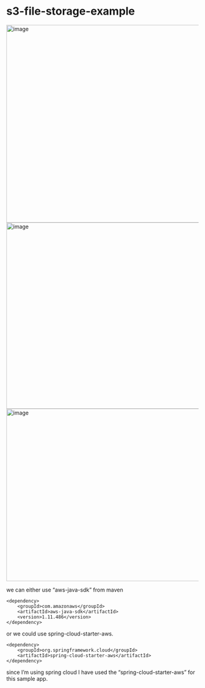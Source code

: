 # s3-file-storage-example

<img width="940" height="518" alt="image" src="https://github.com/user-attachments/assets/3083e347-7328-49f4-a5eb-c24de1dc2fd1" />
<img width="940" height="488" alt="image" src="https://github.com/user-attachments/assets/458a351b-c6cb-49fd-bd4b-11b34899c9cf" />
<img width="940" height="452" alt="image" src="https://github.com/user-attachments/assets/78f72de0-fe0c-409d-83d8-1a81ac4ac953" />

we can either use “aws-java-sdk” from maven

<!-- https://mvnrepository.com/artifact/com.amazonaws/aws-java-sdk -->
```
<dependency>
    <groupId>com.amazonaws</groupId>
    <artifactId>aws-java-sdk</artifactId>
    <version>1.11.486</version>
</dependency>
```

or we could use spring-cloud-starter-aws.

```
<dependency>
    <groupId>org.springframework.cloud</groupId>
    <artifactId>spring-cloud-starter-aws</artifactId>
</dependency>
```
since I’m using spring cloud I have used the “spring-cloud-starter-aws” for this sample app.
